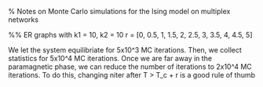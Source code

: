 % Notes on Monte Carlo simulations for the Ising model on multiplex networks


%% ER graphs with k1 = 10, k2 = 10
r = [0, 0.5, 1, 1.5, 2, 2.5, 3, 3.5, 4, 4.5, 5]

We let the system equilibriate for 5x10^3 MC iterations.
Then, we collect statistics for 5x10^4 MC iterations. 
Once we are far away in the paramagnetic phase, we can reduce the number of iterations to 2x10^4 MC iterations.
To do this, changing niter after T > T_c + r is a good rule of thumb

   

